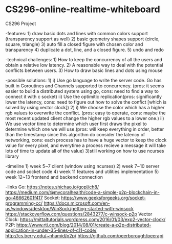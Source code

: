 # CS296-online-realtime-whiteboard
CS296 Project

-features:
	1) draw basic dots and lines with common colors support (transparency support as well)
	2) basic geometry shapes support (circle, square, triangle)
	3) auto fill a closed figure with chosen color and transparency
	4) duplicate a dot, line, and a closed figure.
	5) undo and redo



-technical challenges:
	1) How to keep the concurrency of all the users and obtain a relative low latency.
	2) A reasonable way to deal with the potential conflicts between users.
	3) How to draw basic lines and dots using mouse

-possible solutions:
	1) i) Use go language to write the server code. Go has built in Goroutines and Channels supported to concurrency. (pros: it seems easier to build a distributed system using go,  cons: need to find a way to connect it with c socket)
	   ii) Use the optimitic replication(pros: significantly lower the latency, cons: need to figure out how to solve the confict [which is solved by using vector clock])
	2) i) We choose the color which has a higher rgb values to overwrite the conflict.  (pros: easy to operate, cons: maybe the most recent updated client change the higher rgb values to a lower one.)
 	   ii) We use vector time to determine which user first draws the pixel to determine which one we will use.(pros: will keep everything in order, better than the timestamp since this algorithm do consider the latency of networking, cons: each process has to have a huge vector to keep the clock value for every pixel, and everytime a process recieve a message it will take lots of time to update all of the value)
	3)still working on how to use ncurses library


-timeline
	1)  week 5~7 client (window using ncurses)
	2)  week 7~10 server code and socket code
	4)  week 11 features and utilities implementation
	5)  week 12~13 frontend and backend connection

-links
	Go:
		https://notes.shichao.io/gopl/ch8/
		https://medium.com/@mycoralhealth/code-a-simple-p2p-blockchain-in-go-46662601f417
	Socket:
		https://www.geeksforgeeks.org/socket-programming-cc/
		https://docs.microsoft.com/en-us/windows/desktop/WinSock/getting-started-with-winsock
		https://stackoverflow.com/questions/2843277/c-winsock-p2p
	Vector Clock:
	       https://mittaltutorials.wordpress.com/2016/01/03/exp2-vector-clock/
	P2P:
		https://www.rti.com/blog/2014/08/01/create-a-p2p-distributed-application-in-under-35-lines-of-c11-code/
		http://cs.berry.edu/~nhamid/p2p/
		https://github.com/peerborough/peerapi